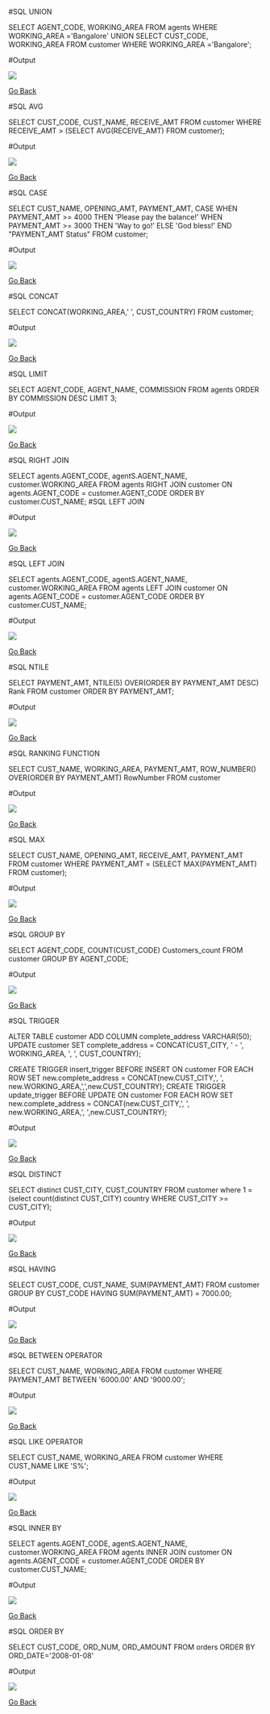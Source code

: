#SQL UNION

SELECT AGENT_CODE, WORKING_AREA FROM agents WHERE WORKING_AREA ='Bangalore'
UNION
SELECT CUST_CODE, WORKING_AREA FROM customer WHERE WORKING_AREA ='Bangalore'; 

#Output

![](/Results/query1.JPG)

[Go Back](/README.md/)

#SQL AVG

SELECT
  CUST_CODE, CUST_NAME, RECEIVE_AMT
FROM
  customer
WHERE 
  RECEIVE_AMT > (SELECT
              AVG(RECEIVE_AMT)
           FROM
               customer);

#Output

![](/Results/query2.JPG)

[Go Back](/README.md/)


#SQL CASE

SELECT CUST_NAME, OPENING_AMT,  PAYMENT_AMT, CASE
  WHEN PAYMENT_AMT >= 4000 THEN 'Please pay the balance!'
  WHEN PAYMENT_AMT >= 3000 THEN 'Way to go!'
  ELSE 'God bless!'
  END
"PAYMENT_AMT Status"
FROM customer;

#Output

![](/Results/query3.JPG)

[Go Back](/README.md/)

#SQL CONCAT

SELECT CONCAT(WORKING_AREA,'  ', CUST_COUNTRY) 
FROM customer;

#Output

![](/Results/query4.JPG)

[Go Back](/README.md/)

#SQL LIMIT

SELECT AGENT_CODE,
       AGENT_NAME, 
       COMMISSION
FROM
 agents 
   ORDER BY COMMISSION DESC
   LIMIT 3;
   
#Output

 ![](/Results/query5.JPG)
 
 [Go Back](/README.md/)

#SQL RIGHT JOIN 
 
SELECT agents.AGENT_CODE, agentS.AGENT_NAME, customer.WORKING_AREA
FROM agents
RIGHT JOIN customer ON agents.AGENT_CODE = customer.AGENT_CODE
ORDER BY customer.CUST_NAME;
#SQL LEFT JOIN

#Output

 ![](/Results/query6.JPG)
 
 [Go Back](/README.md/)
 
 #SQL LEFT JOIN
 
SELECT agents.AGENT_CODE, agentS.AGENT_NAME, customer.WORKING_AREA
FROM agents
LEFT JOIN customer ON agents.AGENT_CODE = customer.AGENT_CODE
ORDER BY customer.CUST_NAME;

#Output

![](/Results/query7.JPG)
 
 [Go Back](/README.md/)
 
 #SQL NTILE
 
SELECT PAYMENT_AMT,
       NTILE(5) OVER(ORDER BY PAYMENT_AMT DESC) Rank
       FROM customer
       ORDER BY PAYMENT_AMT;
       
#Output

 ![](/Results/query8.JPG)
 
 [Go Back](/README.md/)
       
 #SQL RANKING FUNCTION 
 
   
SELECT CUST_NAME,
       WORKING_AREA,
       PAYMENT_AMT,
       ROW_NUMBER() OVER(ORDER BY PAYMENT_AMT)
       RowNumber
       FROM customer
       
 #Output

 ![](/Results/query9.JPG)
 
 [Go Back](/README.md/)
 
 #SQL MAX
 
SELECT CUST_NAME, OPENING_AMT, RECEIVE_AMT, PAYMENT_AMT
FROM customer
WHERE PAYMENT_AMT = (SELECT MAX(PAYMENT_AMT) FROM customer);

#Output

 ![](/Results/query10.JPG)
 
 [Go Back](/README.md/)
 
 #SQL GROUP BY
 
 SELECT
	AGENT_CODE,
	COUNT(CUST_CODE) Customers_count
FROM
	customer
GROUP BY
	AGENT_CODE;
  
 #Output

 ![](/Results/query11.JPG)
 
 [Go Back](/README.md/)
  
 #SQL TRIGGER
 
ALTER TABLE customer ADD COLUMN complete_address VARCHAR(50);
UPDATE customer SET complete_address = CONCAT(CUST_CITY, ' - ', WORKING_AREA, ', ', CUST_COUNTRY);

CREATE TRIGGER insert_trigger BEFORE INSERT ON customer FOR EACH ROW SET new.complete_address = CONCAT(new.CUST_CITY,', ', new.WORKING_AREA,',',new.CUST_COUNTRY);
CREATE TRIGGER update_trigger BEFORE UPDATE ON customer FOR EACH ROW SET new.complete_address = CONCAT(new.CUST_CITY,', ', new.WORKING_AREA,', ',new.CUST_COUNTRY);

 #Output

 ![](/Results/query12.JPG)
 
 [Go Back](/README.md/)

 #SQL DISTINCT
 
SELECT distinct CUST_CITY, CUST_COUNTRY
FROM customer 
where 1 = (select count(distinct CUST_CITY)
country 
WHERE CUST_CITY >= CUST_CITY); 

#Output

 ![](/Results/query13.JPG)
 
 [Go Back](/README.md/)

 #SQL HAVING
 
 SELECT CUST_CODE, CUST_NAME, SUM(PAYMENT_AMT)
FROM customer
GROUP BY CUST_CODE
HAVING SUM(PAYMENT_AMT) = 7000.00;

#Output

 ![](/Results/query14.JPG)
 
 [Go Back](/README.md/)
 
 #SQL BETWEEN OPERATOR
 
 SELECT 
     CUST_NAME,
     WORkING_AREA
FROM
    customer
WHERE PAYMENT_AMT BETWEEN '6000.00' AND '9000.00';

#Output

 ![](/Results/query15.JPG)
 
 [Go Back](/README.md/)
 
 #SQL LIKE OPERATOR
 
SELECT CUST_NAME, WORKING_AREA
FROM customer
WHERE CUST_NAME LIKE 'S%';

#Output

 ![](/Results/query16.JPG)
 
 [Go Back](/README.md/)
 
 #SQL INNER BY
 
SELECT agents.AGENT_CODE, agentS.AGENT_NAME, customer.WORKING_AREA
FROM agents
INNER JOIN customer ON agents.AGENT_CODE = customer.AGENT_CODE
ORDER BY customer.CUST_NAME;
 
 #Output

 ![](/Results/query17.JPG)
 
 [Go Back](/README.md/)

 #SQL ORDER BY
 
 SELECT CUST_CODE, ORD_NUM, ORD_AMOUNT FROM orders ORDER BY ORD_DATE='2008-01-08'
 
 #Output

 ![](/Results/query18.JPG)
 
 [Go Back](/README.md/)
 




